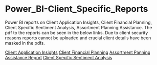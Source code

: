 # Power_BI-Client_Specific_Reports
Power BI reports on Client Application Insights, Client Financial Planning, Client Specific Sentiment Analysis, Assortment Planning Assistance.
The pdf to the reports can be seen in the below links. Due to client security reasons reports cannot be uploaded and crucial client details have been masked in the pdfs. 

[Client Application Insights](https://github.com/SuvarnaDalin/Power_BI-Client_Specific_Reports/blob/main/Client_Application_Insights.pdf)
[Client Financial Planning](https://github.com/SuvarnaDalin/Power_BI-Client_Specific_Reports/blob/main/Client_Financial_Planning.pdf)
[Assortment Panning Assistance Report](https://github.com/SuvarnaDalin/Power_BI-Client_Specific_Reports/blob/main/Assortment_Planning_Assistance.pdf)
[Client Specific Sentiment Analysis](https://github.com/SuvarnaDalin/Power_BI-Client_Specific_Reports/blob/main/Client_Specific_Sentiment_Analysis.pdf)
